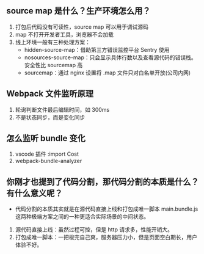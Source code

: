 ## source map 是什么？生产环境怎么用？

1. 打包后代码没有可读性，source map 可以用于调试源码
2. map 不打开开发者工具，浏览器不会加载
3. 线上环境一般有三种处理方案：
   - hidden-source-map：借助第三方错误监控平台 Sentry 使用
   - nosources-source-map：只会显示具体行数以及查看源代码的错误栈。安全性比 sourcemap 高
   - sourcemap：通过 nginx 设置将 .map 文件只对白名单开放(公司内网)

## Webpack 文件监听原理

1. 轮询判断文件最后编辑时间，如 300ms
2. 不是状态同步，而是变化同步

## 怎么监听 bundle 变化

1. vscode 插件 :import Cost
2. webpack-bundle-analyzer

## 你刚才也提到了代码分割，那代码分割的本质是什么？有什么意义呢？

- 代码分割的本质其实就是在源代码直接上线和打包成唯一脚本 main.bundle.js 这两种极端方案之间的一种更适合实际场景的中间状态。

1. 源代码直接上线：虽然过程可控，但是 http 请求多，性能开销大。
2. 打包成唯一脚本：一把梭完自己爽，服务器压力小，但是页面空白期长，用户体验不好。

##
